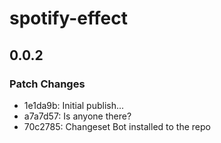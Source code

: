 # spotify-effect

## 0.0.2

### Patch Changes

- 1e1da9b: Initial publish...
- a7a7d57: Is anyone there?
- 70c2785: Changeset Bot installed to the repo
